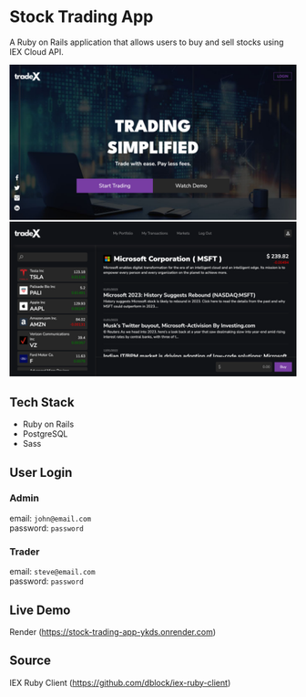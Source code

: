 # Stock Trading App

A Ruby on Rails application that allows users to buy and sell stocks using IEX Cloud API.

![home](./app/assets/images/home.png)
![market](./app/assets/images/market.png)

## Tech Stack

- Ruby on Rails
- PostgreSQL
- Sass

## User Login

### Admin

email: `john@email.com` <br>
password: `password`

### Trader

email: `steve@email.com` <br>
password: `password`

## Live Demo

Render (https://stock-trading-app-ykds.onrender.com)

## Source

IEX Ruby Client (https://github.com/dblock/iex-ruby-client)
